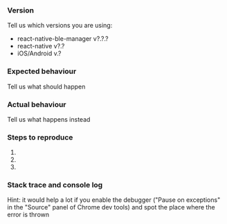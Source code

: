 ### Version

Tell us which versions you are using:

- react-native-ble-manager v?.?.?
- react-native v?.?
- iOS/Android v.?

### Expected behaviour

Tell us what should happen

### Actual behaviour

Tell us what happens instead

### Steps to reproduce

1.
2.
3.

### Stack trace and console log

Hint: it would help a lot if you enable the debugger ("Pause on exceptions" in the "Source" panel of Chrome dev tools) and spot the place where the error is thrown

```
```
